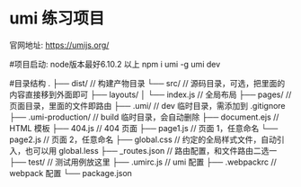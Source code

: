 # umi 练习项目
官网地址: https://umijs.org/

#项目启动:
node版本最好6.10.2 以上
npm i umi -g
umi dev 

#目录结构
.
├── dist/                          // 构建产物目录
└── src/                           // 源码目录，可选，把里面的内容直接移到外面即可
    ├── layouts/
    │   └── index.js               // 全局布局
    ├── pages/                     // 页面目录，里面的文件即路由
        ├── .umi/                  // dev 临时目录，需添加到 .gitignore
        ├── .umi-production/       // build 临时目录，会自动删除
        ├── document.ejs           // HTML 模板
        ├── 404.js                 // 404 页面
        ├── page1.js               // 页面 1，任意命名
        └── page2.js               // 页面 2，任意命名
    ├── global.css                 // 约定的全局样式文件，自动引入，也可以用 global.less
    ├── _routes.json               // 路由配置，和文件路由二选一
├── test/                          // 测试用例放这里
├── .umirc.js                      // umi 配置
├── .webpackrc                     // webpack 配置
└── package.json